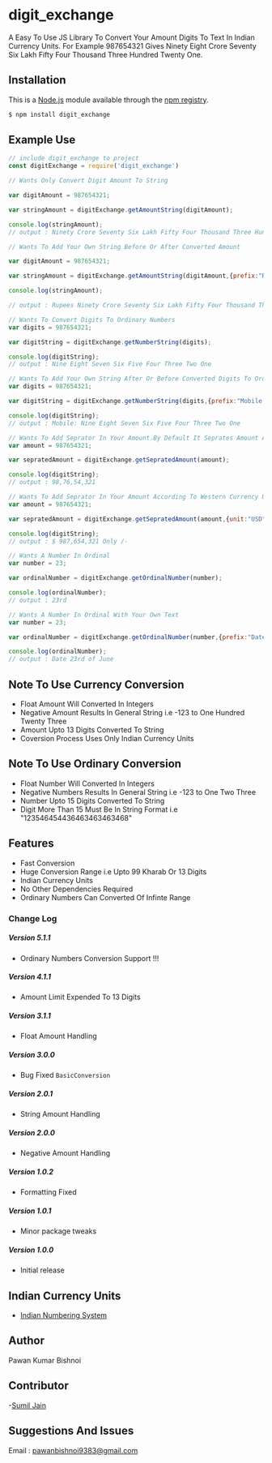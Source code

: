 # digit_exchange
A Easy To Use JS Library To Convert Your Amount Digits To Text In Indian Currency Units. For Example 987654321 Gives Ninety Eight Crore Seventy Six Lakh Fifty Four Thousand Three Hundred Twenty One.

## Installation

This is a [Node.js](https://nodejs.org/en/) module available through the
[npm registry](https://www.npmjs.com/).
```bash
$ npm install digit_exchange
```

## Example Use

```js
// include digit_exchange to project
const digitExchange = require('digit_exchange')

// Wants Only Convert Digit Amount To String 

var digitAmount = 987654321;

var stringAmount = digitExchange.getAmountString(digitAmount);

console.log(stringAmount);
// output : Ninety Crore Seventy Six Lakh Fifty Four Thousand Three Hundred Twenty One

// Wants To Add Your Own String Before Or After Converted Amount  

var digitAmount = 987654321;

var stringAmount = digitExchange.getAmountString(digitAmount,{prefix:"Rupees",suffix:"Only /-"});

console.log(stringAmount);

// output : Rupees Ninety Crore Seventy Six Lakh Fifty Four Thousand Three Hundred Twenty One Only /-

// Wants To Convert Digits To Ordinary Numbers
var digits = 987654321;

var digitString = digitExchange.getNumberString(digits);

console.log(digitString);
// output : Nine Eight Seven Six Five Four Three Two One

// Wants To Add Your Own String After Or Before Converted Digits To Ordinary String Numbers
var digits = 987654321;

var digitString = digitExchange.getNumberString(digits,{prefix:"Mobile :"});

console.log(digitString);
// output : Mobile: Nine Eight Seven Six Five Four Three Two One

// Wants To Add Seprator In Your Amount.By Default It Seprates Amount According To Indian Currency Units
var amount = 987654321;

var sepratedAmount = digitExchange.getSepratedAmount(amount);

console.log(digitString);
// output : 98,76,54,321

// Wants To Add Seprator In Your Amount According To Western Currency Units i.e USD
var amount = 987654321;

var sepratedAmount = digitExchange.getSepratedAmount(amount,{unit:"USD",prefix:"$",suffix:"Only /-"});

console.log(digitString);
// output : $ 987,654,321 Only /-

// Wants A Number In Ordinal 
var number = 23;

var ordinalNumber = digitExchange.getOrdinalNumber(number);

console.log(ordinalNumber);
// output : 23rd

// Wants A Number In Ordinal With Your Own Text 
var number = 23;

var ordinalNumber = digitExchange.getOrdinalNumber(number,{prefix:"Date ",suffix:"of June"});

console.log(ordinalNumber);
// output : Date 23rd of June

```

## Note To Use Currency Conversion
- Float Amount Will Converted In Integers
- Negative Amount Results In General String i.e -123 to One Hundred Twenty Three
- Amount Upto 13 Digits Converted To String
- Coversion Process Uses Only Indian Currency Units

## Note To Use Ordinary Conversion
- Float Number Will Converted In Integers
- Negative Numbers Results In General String i.e -123 to One Two Three
- Number Upto 15 Digits Converted To String
- Digit More Than 15 Must Be In String Format i.e "123546454436463463463468" 

## Features

  * Fast Conversion
  * Huge Conversion Range i.e Upto 99 Kharab Or 13 Digits
  * Indian Currency Units
  * No Other Dependencies Required
  * Ordinary Numbers Can Converted Of Infinte Range 

### Change Log

##### Version 5.1.1 
- Ordinary Numbers Conversion Support !!!

##### Version 4.1.1 
- Amount Limit Expended To 13 Digits

##### Version 3.1.1
- Float Amount Handling

##### Version 3.0.0
- Bug Fixed `BasicConversion`

##### Version 2.0.1
- String Amount Handling

##### Version 2.0.0
- Negative Amount Handling

##### Version 1.0.2
- Formatting Fixed  

##### Version 1.0.1
- Minor package tweaks

##### Version 1.0.0
- Initial release

## Indian Currency Units
- [Indian Numbering System](https://en.wikipedia.org/wiki/Indian_numbering_system)  

## Author 
Pawan Kumar Bishnoi

## Contributor
-[Sumil Jain](https://github.com/techhandler)

## Suggestions And Issues
Email : pawanbishnoi9383@gmail.com

